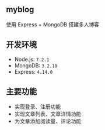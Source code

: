 ## myblog

使用 Express + MongoDB 搭建多人博客

## 开发环境

- Node.js: `7.2.1`
- MongoDB: `3.2.10`
- Express: `4.14.0`

## 主要功能

- 实现登录、注册功能
- 实现文章列表、文章详情功能
- 为文章添加阅读量、评论功能
